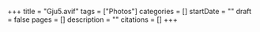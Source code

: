 +++
title = "Gju5.avif"
tags = ["Photos"]
categories = []
startDate = ""
draft = false
pages = []
description = ""
citations = []
+++
